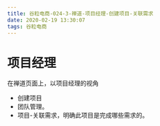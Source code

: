 ```yaml
---
title: 谷粒电商-024-3-禅道-项目经理-创建项目-关联需求
date: 2020-02-19 13:30:07
tags: 谷粒电商
---
```


# 项目经理
在禅道页面上，以项目经理的视角
- 创建项目
- 团队管理。
- 项目-关联需求，明确此项目是完成哪些需求的。
